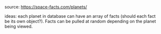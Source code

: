 source: https://space-facts.com/planets/


ideas: each planet in database can have an array of facts (should each fact be its own object?). Facts can be pulled at random depending on the planet being viewed.